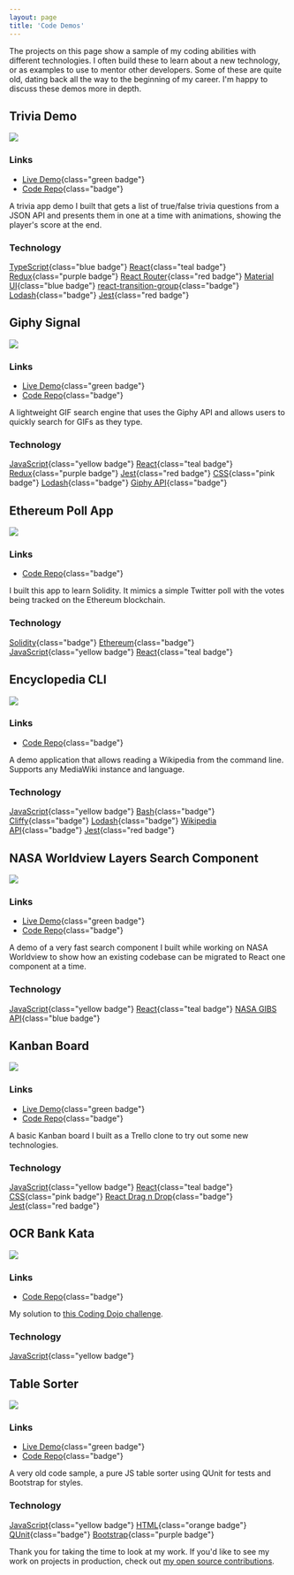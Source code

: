 ```yaml
---
layout: page
title: 'Code Demos'
---
```


The projects on this page show a sample of my coding abilities with different technologies. I often build these to learn about a new technology, or as examples to use to mentor other developers. Some of these are quite old, dating back all the way to the beginning of my career. I'm happy to discuss these demos more in depth.

<div class="tile-list">
<div class="project tile">

## Trivia Demo

[![](/screenshots/trivia-demo.png)](https://iamlocaljo.com/trivia-demo/)

### Links

- [Live Demo](https://iamlocaljo.com/trivia-demo/){class="green badge"}
- [Code Repo](https://github.com/localjo/trivia-demo){class="badge"}

A trivia app demo I built that gets a list of true/false trivia questions from a JSON API and presents them in one at a time with animations, showing the player's score at the end.

### Technology

[TypeScript](#){class="blue badge"}
[React](#){class="teal badge"}
[Redux](#){class="purple badge"}
[React Router](#){class="red badge"}
[Material UI](#){class="blue badge"}
[react-transition-group](#){class="badge"}
[Lodash](#){class="badge"}
[Jest](#){class="red badge"}

</div>

<div class="project tile">

## Giphy Signal

[![](/screenshots/giphy-signal.png)](https://giphy-signal.herokuapp.com/)

### Links

- [Live Demo](https://giphy-signal.herokuapp.com/){class="green badge"}
- [Code Repo](https://github.com/localjo/giphy-signal){class="badge"}

A lightweight GIF search engine that uses the Giphy API and allows users to quickly search for GIFs as they type.

### Technology

[JavaScript](#){class="yellow badge"}
[React](#){class="teal badge"}
[Redux](#){class="purple badge"}
[Jest](#){class="red badge"}
[CSS](#){class="pink badge"}
[Lodash](#){class="badge"}
[Giphy API](#){class="badge"}

</div>

<div class="project tile">

## Ethereum Poll App

[![](/screenshots/ethereum-dapp.png)](ttps://github.com/localjo/ethereum-app-demo)

### Links

- [Code Repo](https://github.com/localjo/ethereum-app-demo){class="badge"}

I built this app to learn Solidity. It mimics a simple Twitter poll with the votes being tracked on the Ethereum blockchain.

### Technology

[Solidity](#){class="badge"}
[Ethereum](#){class="badge"}
[JavaScript](#){class="yellow badge"}
[React](#){class="teal badge"}

</div>

<div class="project tile">

## Encyclopedia CLI

[![](/screenshots/wikipedia-cli.png)](https://github.com/localjo/encyclopedia-cli)

### Links

- [Code Repo](https://github.com/localjo/encyclopedia-cli){class="badge"}

A demo application that allows reading a Wikipedia from the command line. Supports any MediaWiki instance and language.

### Technology

[JavaScript](#){class="yellow badge"}
[Bash](#){class="badge"}
[Cliffy](#){class="badge"}
[Lodash](#){class="badge"}
[Wikipedia API](#){class="badge"}
[Jest](#){class="red badge"}

</div>

<div class="project tile">

## NASA Worldview Layers Search Component

[![](/screenshots/nasa-worldview.png)](https://worldview.earthdata.nasa.gov/)

### Links

- [Live Demo](http://iamlocaljo.com/layers-search/){class="green badge"}
- [Code Repo](https://github.com/localjo/layers-search){class="badge"}

A demo of a very fast search component I built while working on NASA Worldview to show how an existing codebase can be migrated to React one component at a time.

### Technology

[JavaScript](#){class="yellow badge"}
[React](#){class="teal badge"}
[NASA GIBS API](#){class="blue badge"}

</div>

<div class="project tile">

## Kanban Board

[![](/screenshots/kanban-demo.png)](http://iamlocaljo.com/kanban-takehome/)

### Links

- [Live Demo](http://iamlocaljo.com/kanban-takehome/){class="green badge"}
- [Code Repo](https://github.com/localjo/kanban-takehome){class="badge"}

A basic Kanban board I built as a Trello clone to try out some new technologies.

### Technology

[JavaScript](#){class="yellow badge"}
[React](#){class="teal badge"}
[CSS](#){class="pink badge"}
[React Drag n Drop](#){class="badge"}
[Jest](#){class="red badge"}

</div>

<div class="project tile">

## OCR Bank Kata

[![](/screenshots/ocr-bank-kata.png)](https://github.com/localjo/ocr-bank)

### Links

- [Code Repo](https://github.com/localjo/ocr-bank){class="badge"}

My solution to [this Coding Dojo challenge](http://codingdojo.org/kata/BankOCR/).

### Technology

[JavaScript](#){class="yellow badge"}

</div>

<div class="project tile">

## Table Sorter

[![](/screenshots/table-sorter.png)](http://iamlocaljo.com/table-sorter/)

### Links

- [Live Demo](http://iamlocaljo.com/table-sorter/){class="green badge"}
- [Code Repo](https://github.com/localjo/table-sorter){class="badge"}

A very old code sample, a pure JS table sorter using QUnit for tests and Bootstrap for styles.

### Technology

[JavaScript](#){class="yellow badge"}
[HTML](#){class="orange badge"}
[QUnit](#){class="badge"}
[Bootstrap](#){class="purple badge"}

</div>

</div>

Thank you for taking the time to look at my work. If you'd like to see my work on projects in production, check out [my open source contributions](/open-source/).
